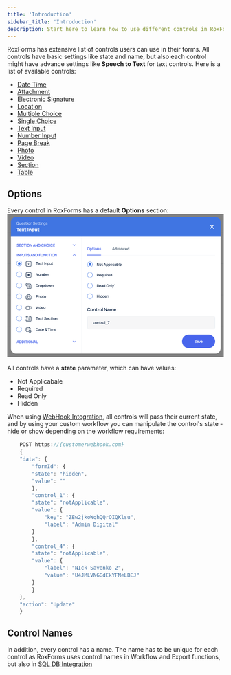 ```yaml
---
title: 'Introduction'
sidebar_title: 'Introduction'
description: Start here to learn how to use different controls in RoxForms
---
```


RoxForms has extensive list of controls users can use in their forms. All controls have basic settings like state and name, but also each control might have advance settings like **Speech to Text** for text controls. Here is a list of available controls:
* [Date Time](https://docs.roxabo.com/controls/cntrl-datetime)
* [Attachment](https://docs.roxabo.com/controls/cntrl-attachment)
* [Electronic Signature](https://docs.roxabo.com/controls/cntrl-electronic-signature)
* [Location](https://docs.roxabo.com/controls/cntrl-location)
* [Multiple Choice](https://docs.roxabo.com/controls/cntrl-multiple-choice)
* [Single Choice](https://docs.roxabo.com/controls/cntrl-single-choice)
* [Text Input](https://docs.roxabo.com/controls/cntrl-text-input)
* [Number Input](https://docs.roxabo.com/controls/cntrl-number)
* [Page Break](https://docs.roxabo.com/controls/cntrl-page-break)
* [Photo](https://docs.roxabo.com/controls/cntrl-photo)
* [Video](https://docs.roxabo.com/controls/cntrl-video)
* [Section](https://docs.roxabo.com/controls/cntrl-section)
* [Table](https://docs.roxabo.com/controls/cntrl-table)

## Options
Every control in RoxForms has a default **Options** section:
<img src="../images/basicsettings.png" alt="Options" class="screenshot" />

All controls have a **state** parameter, which can have values:
* Not Applicabale
* Required
* Read Only
* Hidden

When using [WebHook Integration](https://docs.roxabo.com/integration/int-webhooks/), all controls will pass their current state, and by using your custom workflow you can manipulate the control's state - hide or show depending on the workflow requirements:
```jsx
    POST https://{customerwebhook.com}
    {
    "data": {
        "formId": {
        "state": "hidden",
        "value": ""
        },
        "control_1": {
        "state": "notApplicable",
        "value": {
            "key": "ZEw2jkoWqhQQrOIQKlsu",
            "label": "Admin Digital"
        }
        },
        "control_4": {
        "state": "notApplicable",
        "value": {
            "label": "NIck Savenko 2",
            "value": "U4JMLVNGGdEkYFNeLBEJ"
        }
        }
    },
    "action": "Update"
    }
```

## Control Names
In addition, every control has a name. The name has to be unique for each control as RoxForms uses control names in Workflow and Export functions, but also in [SQL DB Integration](https://docs.roxabo.com/integration/int-database)


